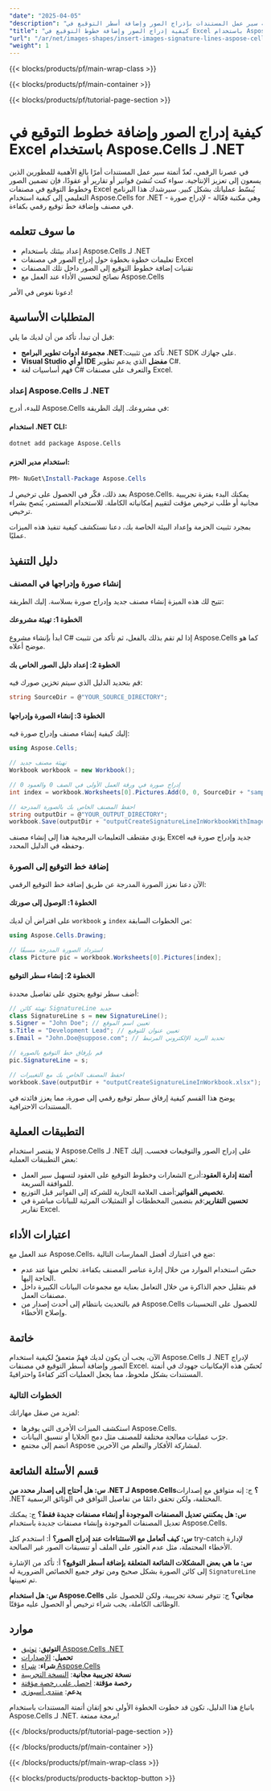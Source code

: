 ```yaml
---
"date": "2025-04-05"
"description": "تعلّم كيفية أتمتة سير عمل المستندات بإدراج الصور وإضافة أسطر التوقيع في Excel باستخدام Aspose.Cells لـ .NET. بسّط عملياتك باتباع هذا الدليل المفصل."
"title": "كيفية إدراج الصور وإضافة خطوط التوقيع في Excel باستخدام Aspose.Cells لـ .NET"
"url": "/ar/net/images-shapes/insert-images-signature-lines-aspose-cells-net/"
"weight": 1
---
```


{{< blocks/products/pf/main-wrap-class >}}

{{< blocks/products/pf/main-container >}}

{{< blocks/products/pf/tutorial-page-section >}}


# كيفية إدراج الصور وإضافة خطوط التوقيع في Excel باستخدام Aspose.Cells لـ .NET

في عصرنا الرقمي، تُعدّ أتمتة سير عمل المستندات أمرًا بالغ الأهمية للمطورين الذين يسعون إلى تعزيز الإنتاجية. سواء كنت تُنشئ فواتير أو تقارير أو عقودًا، فإن تضمين الصور وخطوط التوقيع في مصنفات Excel يُبسّط عملياتك بشكل كبير. سيرشدك هذا البرنامج التعليمي إلى كيفية استخدام Aspose.Cells for .NET - وهي مكتبة فعّالة - لإدراج صورة في مصنف وإضافة خط توقيع رقمي بكفاءة.

## ما سوف تتعلمه
- إعداد بيئتك باستخدام Aspose.Cells لـ .NET
- تعليمات خطوة بخطوة حول إدراج الصور في مصنفات Excel
- تقنيات إضافة خطوط التوقيع إلى الصور داخل تلك المصنفات
- نصائح لتحسين الأداء عند العمل مع Aspose.Cells

دعونا نغوص في الأمر!

## المتطلبات الأساسية
قبل أن تبدأ، تأكد من أن لديك ما يلي:
- **مجموعة أدوات تطوير البرامج .NET**:تأكد من تثبيت .NET SDK على جهازك.
- **Visual Studio أو أي IDE مفضل** الذي يدعم تطوير C#.
- فهم أساسيات لغة C# والتعرف على مصنفات Excel.

### إعداد Aspose.Cells لـ .NET
للبدء، أدرج Aspose.Cells في مشروعك. إليك الطريقة:

#### استخدام .NET CLI:
```bash
dotnet add package Aspose.Cells
```

#### استخدام مدير الحزم:
```powershell
PM> NuGet\Install-Package Aspose.Cells
```

بعد ذلك، فكّر في الحصول على ترخيص لـ Aspose.Cells. يمكنك البدء بفترة تجريبية مجانية أو طلب ترخيص مؤقت لتقييم إمكانياته الكاملة. للاستخدام المستمر، يُنصح بشراء ترخيص.

بمجرد تثبيت الحزمة وإعداد البيئة الخاصة بك، دعنا نستكشف كيفية تنفيذ هذه الميزات عمليًا.

## دليل التنفيذ
### إنشاء صورة وإدراجها في المصنف
تتيح لك هذه الميزة إنشاء مصنف جديد وإدراج صورة بسلاسة. إليك الطريقة:

#### الخطوة 1: تهيئة مشروعك
ابدأ بإنشاء مشروع C# إذا لم تقم بذلك بالفعل، ثم تأكد من تثبيت Aspose.Cells كما هو موضح أعلاه.

#### الخطوة 2: إعداد دليل الصور الخاص بك
قم بتحديد الدليل الذي سيتم تخزين صورك فيه:
```csharp
string SourceDir = @"YOUR_SOURCE_DIRECTORY";
```

#### الخطوة 3: إنشاء الصورة وإدراجها
إليك كيفية إنشاء مصنف وإدراج صورة فيه:
```csharp
using Aspose.Cells;

// تهيئة مصنف جديد
Workbook workbook = new Workbook();

// إدراج صورة في ورقة العمل الأولى في الصف 0 والعمود 0
int index = workbook.Worksheets[0].Pictures.Add(0, 0, SourceDir + "sampleCreateSignatureLineInWorkbook_Signature.jpg");

// احفظ المصنف الخاص بك بالصورة المدرجة
string outputDir = @"YOUR_OUTPUT_DIRECTORY";
workbook.Save(outputDir + "outputCreateSignatureLineInWorkbookWithImage.xlsx");
```
يؤدي مقتطف التعليمات البرمجية هذا إلى إنشاء مصنف Excel جديد وإدراج صورة فيه وحفظه في الدليل المحدد.

### إضافة خط التوقيع إلى الصورة
الآن دعنا نعزز الصورة المدرجة عن طريق إضافة خط التوقيع الرقمي:

#### الخطوة 1: الوصول إلى صورتك
على افتراض أن لديك `workbook` و `index` من الخطوات السابقة:
```csharp
using Aspose.Cells.Drawing;

// استرداد الصورة المدرجة مسبقًا
class Picture pic = workbook.Worksheets[0].Pictures[index];
```

#### الخطوة 2: إنشاء سطر التوقيع
أضف سطر توقيع يحتوي على تفاصيل محددة:
```csharp
// تهيئة كائن SignatureLine جديد
class SignatureLine s = new SignatureLine();
s.Signer = "John Doe"; // تعيين اسم الموقع
s.Title = "Development Lead"; // تعيين عنوان للتوقيع
s.Email = "John.Doe@suppose.com"; // تحديد البريد الإلكتروني المرتبط

// قم بإرفاق خط التوقيع بالصورة
pic.SignatureLine = s;

// احفظ المصنف الخاص بك مع التغييرات
workbook.Save(outputDir + "outputCreateSignatureLineInWorkbook.xlsx");
```
يوضح هذا القسم كيفية إرفاق سطر توقيع رقمي إلى صورة، مما يعزز فائدته في المستندات الاحترافية.

## التطبيقات العملية
لا يقتصر استخدام Aspose.Cells لـ .NET على إدراج الصور والتوقيعات فحسب. إليك بعض التطبيقات العملية:
- **أتمتة إدارة العقود**:أدرج الشعارات وخطوط التوقيع على العقود لتسهيل سير العمل للموافقة السريعة.
- **تخصيص الفواتير**:أضف العلامة التجارية للشركة إلى الفواتير قبل التوزيع.
- **تحسين التقارير**:قم بتضمين المخططات أو التمثيلات المرئية للبيانات مباشرة في تقارير Excel.

## اعتبارات الأداء
عند العمل مع Aspose.Cells، ضع في اعتبارك أفضل الممارسات التالية:
- حسّن استخدام الموارد من خلال إدارة عناصر المصنف بكفاءة. تخلص منها عند عدم الحاجة إليها.
- قم بتقليل حجم الذاكرة من خلال التعامل بعناية مع مجموعات البيانات الكبيرة داخل مصنفات العمل.
- قم بالتحديث بانتظام إلى أحدث إصدار من Aspose.Cells للحصول على التحسينات وإصلاح الأخطاء.

## خاتمة
الآن، يجب أن يكون لديك فهمٌ متعمقٌ لكيفية استخدام Aspose.Cells لـ .NET لإدراج الصور وإضافة أسطر التوقيع في مصنفات Excel. تُحسّن هذه الإمكانيات جهودك في أتمتة المستندات بشكل ملحوظ، مما يجعل العمليات أكثر كفاءةً واحترافيةً.

### الخطوات التالية
لمزيد من صقل مهاراتك:
- استكشف الميزات الأخرى التي يوفرها Aspose.Cells.
- جرّب عمليات معالجة مختلفة للمصنف مثل دمج الخلايا أو تنسيق البيانات.
- انضم إلى مجتمع Aspose لمشاركة الأفكار والتعلم من الآخرين.

## قسم الأسئلة الشائعة
**س: هل أحتاج إلى إصدار محدد من .NET لـ Aspose.Cells؟**
ج: إنه متوافق مع إصدارات .NET المختلفة، ولكن تحقق دائمًا من تفاصيل التوافق في الوثائق الرسمية.

**س: هل يمكنني تعديل المصنفات الموجودة أو إنشاء مصنفات جديدة فقط؟**
ج: يمكنك تعديل المصنفات الموجودة وإنشاء مصنفات جديدة باستخدام Aspose.Cells.

**س: كيف أتعامل مع الاستثناءات عند إدراج الصور؟**
أ: استخدم كتل try-catch لإدارة الأخطاء المحتملة، مثل عدم العثور على الملف أو تنسيقات الصور غير الصالحة.

**س: ما هي بعض المشكلات الشائعة المتعلقة بإضافة أسطر التوقيع؟**
أ: تأكد من الإشارة إلى كائن الصورة بشكل صحيح ومن توفر جميع الخصائص الضرورية له `SignatureLine` تم تعيينها.

**س: هل استخدام Aspose.Cells مجاني؟**
ج: تتوفر نسخة تجريبية، ولكن للحصول على الوظائف الكاملة، يجب شراء ترخيص أو الحصول عليه مؤقتًا.

## موارد
- **التوثيق**: [توثيق Aspose.Cells .NET](https://reference.aspose.com/cells/net/)
- **تحميل**: [الإصدارات](https://releases.aspose.com/cells/net/)
- **شراء**: [شراء Aspose.Cells](https://purchase.aspose.com/buy)
- **نسخة تجريبية مجانية**: [النسخة التجريبية](https://releases.aspose.com/cells/net/)
- **رخصة مؤقتة**: [احصل على رخصة مؤقتة](https://purchase.aspose.com/temporary-license/)
- **يدعم**: [منتدى أسبوزي](https://forum.aspose.com/c/cells/9)

باتباع هذا الدليل، تكون قد خطوت الخطوة الأولى نحو إتقان أتمتة المستندات باستخدام Aspose.Cells لـ .NET. برمجة ممتعة!

{{< /blocks/products/pf/tutorial-page-section >}}

{{< /blocks/products/pf/main-container >}}

{{< /blocks/products/pf/main-wrap-class >}}

{{< blocks/products/products-backtop-button >}}